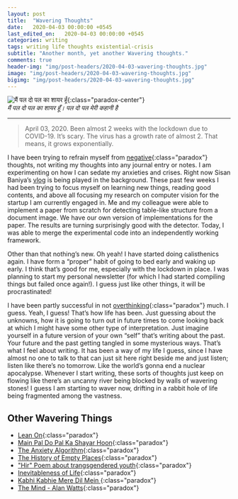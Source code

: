 ```yaml
---
layout: post
title:  "Wavering Thoughts"
date:   2020-04-03 00:00:00 +0545
last_edited_on:   2020-04-03 00:00:00 +0545
categories: writing
tags: writing life thoughts existential-crisis
subtitle: "Another month, yet another Wavering thoughts."
comments: true
header-img: "img/post-headers/2020-04-03-wavering-thoughts.jpg"
image: "img/post-headers/2020-04-03-wavering-thoughts.jpg"
bigimg: "img/post-headers/2020-04-03-wavering-thoughts.jpg"
---
```


![मैं पल दो पल का शायर हूँ]({{site.baseurl}}/img/post-headers/2020-04-03-wavering-thoughts.jpg){:class="paradox-center"}  
*मैं पल दो पल का शायर हूँ। पल दो पल मेरी कहानी है*
<hr/>


> April 03, 2020. Been almost 2 weeks with the lockdown due to COVID-19. It’s scary. The virus has a growth rate of almost 2. That means, it grows exponentially.

I have been trying to refrain myself from [negative](https://www.youtube.com/watch?v=32MiAPR2S4g){:class="paradox"} thoughts, not writing my thoughts into any journal entry or notes. 
I am experimenting on how I can sedate my anxieties and crises. Right now Sisan Baniya’s [vlog](https://youtu.be/VOp01zZwSGg?t=1549) is being played in the background. 
These past few weeks I had been trying to focus myself on learning new things, reading good contents, and above all focusing my research on computer vision for the startup I am currently engaged in. 
Me and my colleague were able to implement a paper from scratch for detecting table-like structure from a document image. 
We have our own version of implementations for the paper. 
The results are turning surprisingly good with the detector. 
Today, I was able to merge the experimental code into an independently working framework.  


Other than that nothing’s new. 
Oh yeah! I have started doing calisthenics again. 
I have form a “proper” habit of going to bed early and waking up early. 
I think that’s good for me, especially with the lockdown in place. 
I was planning to start my personal newsletter (for which I had started compiling things but failed once again!). 
I guess just like other things, it will be procrastinated!


I have been partly successful in not [overthinking](https://www.youtube.com/watch?v=pwhsXSh5OHI){:class="paradox"} much. 
I guess. Yeah, I guess! That’s how life has been. 
Just guessing about the unknowns, how it is going to turn out in future times to come looking back at which I might have some other type of interpretation. 
Just imagine yourself in a future version of your own “self” that’s writing about the past. 
Your future and the past getting tangled in some mysterious ways. 
That’s what I feel about writing. 
It has been a way of my life I guess, since I have almost no one to talk to that can just sit here right beside me and just listen; listen like there’s no tomorrow. 
Like the world’s gonna end a nuclear apocalypse. 
Whenever I start writing, these sorts of thoughts just keep on flowing like there’s an uncanny river being blocked by walls of wavering stones! I guess I am starting to waver now, drifting in a rabbit hole of life being fragmented among the vastness.


## Other Wavering Things
- [Lean On](https://longreads.com/2019/02/05/lean-on/){:class="paradox"}
- [Main Pal Do Pal Ka Shayar Hoon](https://www.youtube.com/watch?v=kxT-5glSScc){:class="paradox"}
- [The Anxiety Algorithm](https://www.adamjuliangoldstein.com/blog/anxiety-algorithm/){:class="paradox"}
- [The History of Empty Places](https://www.recordnepal.com/perspective/the-history-of-empty-places/){:class="paradox"}
- ["Hir" Poem about trangsgendered youth](https://www.youtube.com/watch?v=IRLSgPQG0c4){:class="paradox"}
- [Inevitableness of Life]({{site.baseurl}}/writing/inevitaleness-life.html){:class="paradox"}
- [Kabhi Kabhie Mere Dil Mein ](https://www.youtube.com/watch?v=BB6KvXQx090){:class="paradox"}
- [The Mind - Alan Watts](https://www.youtube.com/watch?v=emHAoQGoQic){:class="paradox"}
